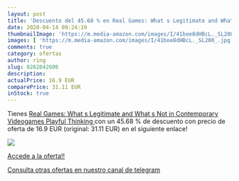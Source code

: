 ```yaml
---
layout: post
title: 'Descuento del 45.68 % en Real Games: What s Legitimate and What s'
date: 2020-04-14 09:24:19
thumbnailImage: 'https://m.media-amazon.com/images/I/41boe8dHBcL._SL200_.jpg'
images: [ 'https://m.media-amazon.com/images/I/41boe8dHBcL._SL200_.jpg' ]
comments: true
category: ofertas
author: ring
slug: 0262042606
description:
actualPrice: 16.9 EUR
comparePrice: 31.11 EUR
inStock: true
---
```


Tienes [Real Games: What s Legitimate and What s Not in Contemporary Videogames  Playful Thinking ](https://www.amazon.es/dp/0262042606/?tag=redken-21) con un 45.68 % de descuento con precio de oferta de 16.9 EUR (original: 31.11 EUR) en el siguiente enlace!

[![](https://m.media-amazon.com/images/I/41boe8dHBcL._SL200_.jpg)](https://www.amazon.es/dp/0262042606/?tag=redken-21)

[Accede a la oferta!!](https://www.amazon.es/dp/0262042606/?tag=redken-21)

[Consulta otras ofertas en nuestro canal de telegram](https://t.me/s/ofertas25)
